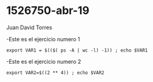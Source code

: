 # 1526750-abr-19

Juan David Torres


-Este es el ejercicio numero 1

``
export VAR1 = $(($( ps -A | wc -l) -1)) ; echo $VAR1
``

-Este es el ejercicio numero 2

``
export VAR2=$((2 ** 4)) ; echo $VAR2
``
